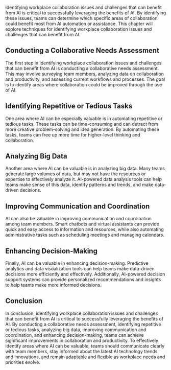 

Identifying workplace collaboration issues and challenges that can benefit from AI is critical to successfully leveraging the benefits of AI. By identifying these issues, teams can determine which specific areas of collaboration could benefit most from AI automation or assistance. This chapter will explore techniques for identifying workplace collaboration issues and challenges that can benefit from AI.

Conducting a Collaborative Needs Assessment
-------------------------------------------

The first step in identifying workplace collaboration issues and challenges that can benefit from AI is conducting a collaborative needs assessment. This may involve surveying team members, analyzing data on collaboration and productivity, and assessing current workflows and processes. The goal is to identify areas where collaboration could be improved through the use of AI.

Identifying Repetitive or Tedious Tasks
---------------------------------------

One area where AI can be especially valuable is in automating repetitive or tedious tasks. These tasks can be time-consuming and can detract from more creative problem-solving and idea generation. By automating these tasks, teams can free up more time for higher-level thinking and collaboration.

Analyzing Big Data
------------------

Another area where AI can be valuable is in analyzing big data. Many teams generate large volumes of data, but may not have the resources or expertise to effectively analyze it. AI-powered data analysis tools can help teams make sense of this data, identify patterns and trends, and make data-driven decisions.

Improving Communication and Coordination
----------------------------------------

AI can also be valuable in improving communication and coordination among team members. Smart chatbots and virtual assistants can provide quick and easy access to information and resources, while also automating administrative tasks such as scheduling meetings and managing calendars.

Enhancing Decision-Making
-------------------------

Finally, AI can be valuable in enhancing decision-making. Predictive analytics and data visualization tools can help teams make data-driven decisions more efficiently and effectively. Additionally, AI-powered decision support systems can provide personalized recommendations and insights to help teams make more informed decisions.

Conclusion
----------

In conclusion, identifying workplace collaboration issues and challenges that can benefit from AI is critical to successfully leveraging the benefits of AI. By conducting a collaborative needs assessment, identifying repetitive or tedious tasks, analyzing big data, improving communication and coordination, and enhancing decision-making, teams can achieve significant improvements in collaboration and productivity. To effectively identify areas where AI can be valuable, teams should communicate clearly with team members, stay informed about the latest AI technology trends and innovations, and remain adaptable and flexible as workplace needs and priorities evolve.
